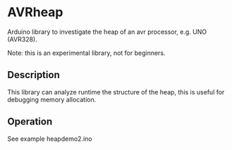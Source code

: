 # AVRheap
Arduino library to investigate the heap of an avr processor, e.g. UNO (AVR328).

Note: this is an experimental library, not for beginners.

## Description
This library can analyze runtime the structure of the heap, 
this is useful for debugging memory allocation.

## Operation

See example heapdemo2.ino 
